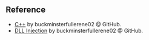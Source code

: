 
## Reference

- [C++](https://buckminsterfullerene02.github.io/dev-guide/Basis/C++.html) by buckminsterfullerene02 @ GitHub.
- [DLL Injection](https://buckminsterfullerene02.github.io/dev-guide/Basis/DLLInjection.html) by buckminsterfullerene02 @ GitHub.